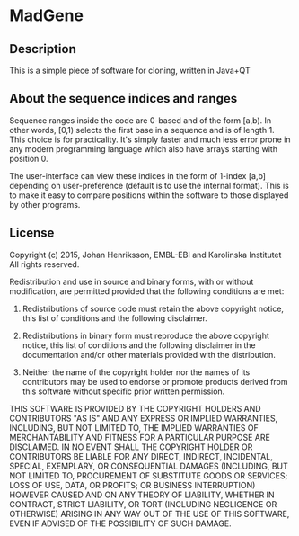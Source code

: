 # MadGene

## Description

This is a simple piece of software for cloning, written in Java+QT

## About the sequence indices and ranges

Sequence ranges inside the code are 0-based and of the form [a,b). In other words, [0,1) selects the first base in a sequence and is of length 1. This choice is for practicality. It's simply faster and much less error prone in any modern programming language which also
have arrays starting with position 0.

The user-interface can view these indices in the form of 1-index [a,b] depending on user-preference (default is to use the internal format). This is to make it easy to compare positions within the software to those displayed by other programs. 


## License

Copyright (c) 2015, Johan Henriksson, EMBL-EBI and Karolinska Institutet
All rights reserved.

Redistribution and use in source and binary forms, with or without modification, are permitted provided that the following conditions are met:

1. Redistributions of source code must retain the above copyright notice, this list of conditions and the following disclaimer.

2. Redistributions in binary form must reproduce the above copyright notice, this list of conditions and the following disclaimer in the documentation and/or other materials provided with the distribution.

3. Neither the name of the copyright holder nor the names of its contributors may be used to endorse or promote products derived from this software without specific prior written permission.

THIS SOFTWARE IS PROVIDED BY THE COPYRIGHT HOLDERS AND CONTRIBUTORS "AS IS" AND ANY EXPRESS OR IMPLIED WARRANTIES, INCLUDING, BUT NOT LIMITED TO, THE IMPLIED WARRANTIES OF MERCHANTABILITY AND FITNESS FOR A PARTICULAR PURPOSE ARE DISCLAIMED. IN NO EVENT SHALL THE COPYRIGHT HOLDER OR CONTRIBUTORS BE LIABLE FOR ANY DIRECT, INDIRECT, INCIDENTAL, SPECIAL, EXEMPLARY, OR CONSEQUENTIAL DAMAGES (INCLUDING, BUT NOT LIMITED TO, PROCUREMENT OF SUBSTITUTE GOODS OR SERVICES; LOSS OF USE, DATA, OR PROFITS; OR BUSINESS INTERRUPTION) HOWEVER CAUSED AND ON ANY THEORY OF LIABILITY, WHETHER IN CONTRACT, STRICT LIABILITY, OR TORT (INCLUDING NEGLIGENCE OR OTHERWISE) ARISING IN ANY WAY OUT OF THE USE OF THIS SOFTWARE, EVEN IF ADVISED OF THE POSSIBILITY OF SUCH DAMAGE.
